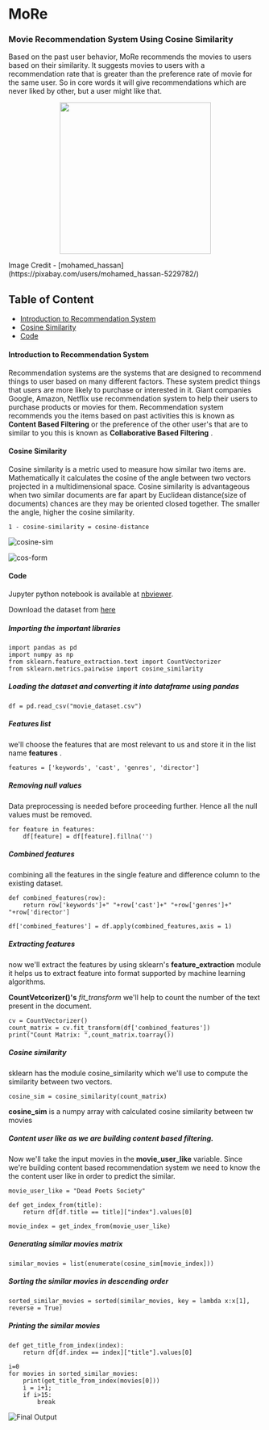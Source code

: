 # MoRe

### Movie Recommendation System Using Cosine Similarity

Based on the past user behavior, MoRe recommends the movies to users based on their similarity. It suggests movies to users with a recommendation rate that is greater than the preference rate of movie for the same user. So in core words it will give recommendations which are never liked by other, but a user might like that.

<p align="center">
    <img src="https://cdn.pixabay.com/photo/2017/06/02/22/01/dog-2367414_1280.png" width="300" height="300">
 </p>
Image Credit - [mohamed_hassan](https://pixabay.com/users/mohamed_hassan-5229782/)

## Table of Content
- [Introduction to Recommendation System](#introduction-to-recommendation-system)
- [Cosine Similarity](#cosine-similarity)
- [Code](#code)

#### Introduction to Recommendation System
Recommendation systems are the systems that are designed to recommend things to user based on many different factors. These system predict things that users are more likely to purchase or interested in it. Giant companies Google, Amazon, Netflix use recommendation system to help their users to purchase products or movies for them. Recommendation system recommends you the items based on past activities this is known as __Content Based Filtering__ or the preference of the other user's that are to similar to you this is known as __Collaborative Based Filtering__ .

#### Cosine Similarity 
Cosine similarity is a metric used to measure how similar two items are. Mathematically it calculates the cosine of the angle between two vectors projected in a multidimensional space. Cosine similarity is advantageous when two similar documents are far apart by Euclidean distance(size of documents) chances are they may be oriented closed together. The smaller the angle, higher the cosine similarity.
```
1 - cosine-similarity = cosine-distance
```

![cosine-sim](https://github.com/garooda/Movie-Recommendation-Sysetm/blob/main/images/cosine%20sim%20%201.PNG)

![cos-form](https://bit.ly/33baNhZ)

#### Code
Jupyter python notebook is available at  [nbviewer](https://nbviewer.jupyter.org/github/garooda/Movie-Recommendation-Sysetm/blob/main/movie_recommendation_system.ipynb).

Download the dataset from [here](https://github.com/MahnoorJaved98/Movie-Recommendation-System/blob/main/movie_dataset.csv)

##### Importing the important libraries

```python3
import pandas as pd
import numpy as np
from sklearn.feature_extraction.text import CountVectorizer
from sklearn.metrics.pairwise import cosine_similarity
```
##### Loading the dataset and converting it into dataframe using pandas

```python3
df = pd.read_csv("movie_dataset.csv")
```

##### Features list 
we'll choose the features that are most relevant to us and store it in the list name __features__ .

```python3
features = ['keywords', 'cast', 'genres', 'director']
```

##### Removing null values
Data preprocessing is needed before proceeding further. Hence all the null values must be removed.

```python3
for feature in features:
    df[feature] = df[feature].fillna('')
```

##### Combined features 
combining all the features in the single feature and difference column to the existing dataset.

```python3
def combined_features(row):
    return row['keywords']+" "+row['cast']+" "+row['genres']+" "+row['director']

df['combined_features'] = df.apply(combined_features,axis = 1)
```

##### Extracting features

now we'll extract the features by using sklearn's __feature_extraction__ module it helps us to extract feature into format supported by machine learning algorithms. 

__CountVetcorizer()'s__  _*fit_transform*_ we'll help to count the number of the text present in the document.

```python3
cv = CountVectorizer()
count_matrix = cv.fit_transform(df['combined_features'])
print("Count Matrix: ",count_matrix.toarray())
```

##### Cosine similarity 
sklearn has the module cosine_similarity which we'll use to compute the similarity between two vectors.

```python3
cosine_sim = cosine_similarity(count_matrix)
```
__cosine_sim__ is a numpy array with calculated cosine similarity between tw movies

##### Content user like as we are building content based filtering. 
Now we'll take the input movies in the __movie_user_like__ variable. Since we're building content based recommendation system we need to know the the content user like in order to predict the similar.

```python3
movie_user_like = "Dead Poets Society"

def get_index_from(title):
    return df[df.title == title]["index"].values[0]

movie_index = get_index_from(movie_user_like)
```
##### Generating similar movies matrix

```python3
similar_movies = list(enumerate(cosine_sim[movie_index]))
```

##### Sorting the similar movies in descending order

```python3
sorted_similar_movies = sorted(similar_movies, key = lambda x:x[1], reverse = True)
```

##### Printing the similar movies

```python3
def get_title_from_index(index):
    return df[df.index == index]["title"].values[0]

i=0
for movies in sorted_similar_movies:
    print(get_title_from_index(movies[0]))
    i = i+1;
    if i>15:
        break
```

![Final Output](https://github.com/garooda/Movie-Recommendation-Sysetm/blob/main/images/output.PNG)
